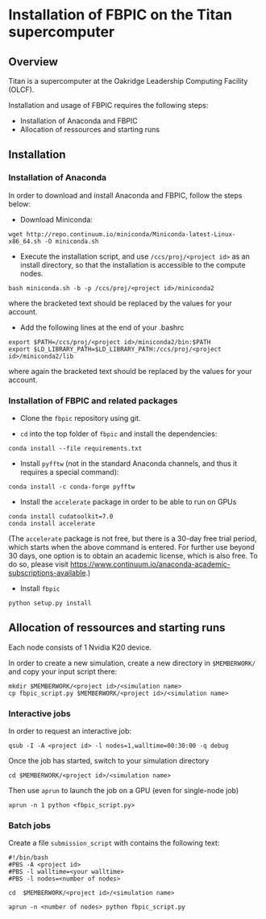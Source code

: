 # Installation of FBPIC on the Titan supercomputer

## Overview

Titan is a supercomputer at the Oakridge Leadership Computing Facility (OLCF).

Installation and usage of FBPIC requires the following steps:
* Installation of Anaconda and FBPIC
* Allocation of ressources and starting runs

## Installation

### Installation of Anaconda

In order to download and install Anaconda and FBPIC, follow the steps below:

- Download Miniconda:
```
wget http://repo.continuum.io/miniconda/Miniconda-latest-Linux-x86_64.sh -O miniconda.sh
```

- Execute the installation script, and use `/ccs/proj/<project id>`
as an install directory, so that the installation is accessible to the
compute nodes.
```
bash miniconda.sh -b -p /ccs/proj/<project id>/miniconda2
```
where the bracketed text should be replaced by the values for your account.

- Add the following lines at the end of your .bashrc
```
export $PATH=/ccs/proj/<project id>/miniconda2/bin:$PATH
export $LD_LIBRARY_PATH=$LD_LIBRARY_PATH:/ccs/proj/<project id>/miniconda2/lib
```
where again the bracketed text should be replaced by the values for your account.

### Installation of FBPIC and related packages

- Clone the `fbpic` repository using git.

- `cd` into the top folder of `fbpic` and install the dependencies:  
```
conda install --file requirements.txt
```

- Install `pyfftw` (not in the standard Anaconda channels, and thus it
requires a special command):  
```
conda install -c conda-forge pyfftw
```

- Install the `accelerate` package in order to be able to run on GPUs
```
conda install cudatoolkit=7.0
conda install accelerate
```
(The `accelerate` package is not free, but there is a 30-day free trial period,
  which starts when the above command is entered. For further use beyond 30
  days, one option is to obtain an academic license, which is also free. To do
  so, please visit https://www.continuum.io/anaconda-academic-subscriptions-available.)

- Install `fbpic`
```
python setup.py install
```

## Allocation of ressources and starting runs

Each node consists of 1 Nvidia K20 device.

In order to create a new simulation, create a new directory in
`$MEMBERWORK/` and copy your input script there:
```
mkdir $MEMBERWORK/<project id>/<simulation name>
cp fbpic_script.py $MEMBERWORK/<project id>/<simulation name>
```

### Interactive jobs

In order to request an interactive job:
```
qsub -I -A <project id> -l nodes=1,walltime=00:30:00 -q debug
```
Once the job has started, switch to your simulation directory
```
cd $MEMBERWORK/<project id>/<simulation name>
```
Then use `aprun` to launch the job on a GPU (even for single-node job)
```
aprun -n 1 python <fbpic_script.py>
```

### Batch jobs

Create a file `submission_script` with contains the following text:
```
#!/bin/bash
#PBS -A <project id>
#PBS -l walltime=<your walltime>
#PBS -l nodes=<number of nodes>

cd  $MEMBERWORK/<project id>/<simulation name>

aprun -n <number of nodes> python fbpic_script.py
```
